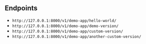 ## Endpoints

* `http://127.0.0.1:8000/v1/demo-app/hello-world/`
* `http://127.0.0.1:8000/v1/demo-app/demo-version/`
* `http://127.0.0.1:8000/v1/demo-app/custom-version/`
* `http://127.0.0.1:8000/v1/demo-app/another-custom-version/`
